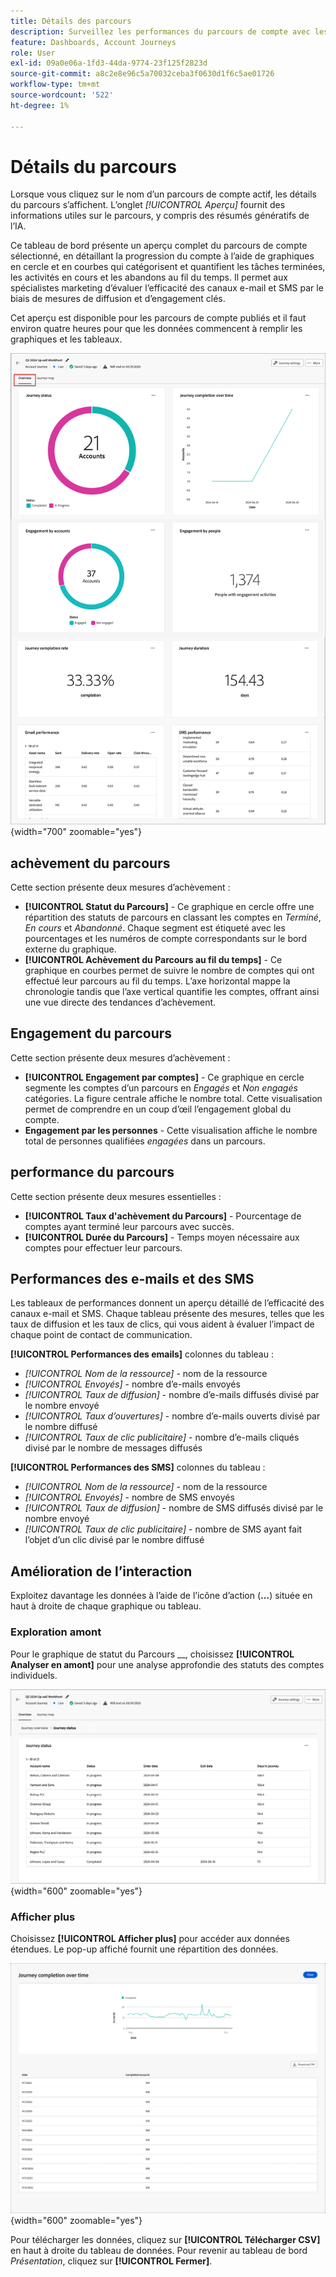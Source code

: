```yaml
---
title: Détails des parcours
description: Surveillez les performances du parcours de compte avec les taux d’achèvement, les mesures d’engagement, les analyses d’e-mails/SMS et les informations d’IA dans Journey Optimizer B2B edition.
feature: Dashboards, Account Journeys
role: User
exl-id: 09a0e06a-1fd3-44da-9774-23f125f2823d
source-git-commit: a8c2e8e96c5a70032ceba3f0630d1f6c5ae01726
workflow-type: tm+mt
source-wordcount: '522'
ht-degree: 1%

---
```


# Détails du parcours

Lorsque vous cliquez sur le nom d’un parcours de compte actif, les détails du parcours s’affichent. L’onglet _[!UICONTROL Aperçu]_ fournit des informations utiles sur le parcours, y compris des résumés génératifs de l’IA.

Ce tableau de bord présente un aperçu complet du parcours de compte sélectionné, en détaillant la progression du compte à l’aide de graphiques en cercle et en courbes qui catégorisent et quantifient les tâches terminées, les activités en cours et les abandons au fil du temps. Il permet aux spécialistes marketing d’évaluer l’efficacité des canaux e-mail et SMS par le biais de mesures de diffusion et d’engagement clés.

Cet aperçu est disponible pour les parcours de compte publiés et il faut environ quatre heures pour que les données commencent à remplir les graphiques et les tableaux.

![Accéder aux détails du parcours actif](./assets/journey-detail-overview.png){width="700" zoomable="yes"}

## achèvement du parcours

Cette section présente deux mesures d’achèvement :

* **[!UICONTROL Statut du Parcours]** - Ce graphique en cercle offre une répartition des statuts de parcours en classant les comptes en _Terminé_, _En cours_ et _Abandonné_. Chaque segment est étiqueté avec les pourcentages et les numéros de compte correspondants sur le bord externe du graphique.
* **[!UICONTROL Achèvement du Parcours au fil du temps]** - Ce graphique en courbes permet de suivre le nombre de comptes qui ont effectué leur parcours au fil du temps. L’axe horizontal mappe la chronologie tandis que l’axe vertical quantifie les comptes, offrant ainsi une vue directe des tendances d’achèvement.

## Engagement du parcours

Cette section présente deux mesures d’achèvement :

* **[!UICONTROL Engagement par comptes]** - Ce graphique en cercle segmente les comptes d’un parcours en _Engagés_ et _Non engagés_ catégories. La figure centrale affiche le nombre total. Cette visualisation permet de comprendre en un coup d’œil l’engagement global du compte.
* **Engagement par les personnes** - Cette visualisation affiche le nombre total de personnes qualifiées _engagées_ dans un parcours.

## performance du parcours

Cette section présente deux mesures essentielles :

* **[!UICONTROL Taux d&#39;achèvement du Parcours]** - Pourcentage de comptes ayant terminé leur parcours avec succès.
* **[!UICONTROL Durée du Parcours]** - Temps moyen nécessaire aux comptes pour effectuer leur parcours.

## Performances des e-mails et des SMS

Les tableaux de performances donnent un aperçu détaillé de l’efficacité des canaux e-mail et SMS. Chaque tableau présente des mesures, telles que les taux de diffusion et les taux de clics, qui vous aident à évaluer l’impact de chaque point de contact de communication.

**[!UICONTROL Performances des emails]** colonnes du tableau :

* _[!UICONTROL Nom de la ressource]_ - nom de la ressource
* _[!UICONTROL Envoyés]_ - nombre d’e-mails envoyés
* _[!UICONTROL Taux de diffusion]_ - nombre d’e-mails diffusés divisé par le nombre envoyé
* _[!UICONTROL Taux d’ouvertures]_ - nombre d’e-mails ouverts divisé par le nombre diffusé
* _[!UICONTROL Taux de clic publicitaire]_ - nombre d’e-mails cliqués divisé par le nombre de messages diffusés

**[!UICONTROL Performances des SMS]** colonnes du tableau :

* _[!UICONTROL Nom de la ressource]_ - nom de la ressource
* _[!UICONTROL Envoyés]_ - nombre de SMS envoyés
* _[!UICONTROL Taux de diffusion]_ - nombre de SMS diffusés divisé par le nombre envoyé
* _[!UICONTROL Taux de clic publicitaire]_ - nombre de SMS ayant fait l’objet d’un clic divisé par le nombre diffusé
<!-- 
To generate a shareable PDF of your current view, click **[!UICONTROL Export]** at the top right of the page. -->

## Amélioration de l’interaction

Exploitez davantage les données à l’aide de l’icône d’action (**...**) située en haut à droite de chaque graphique ou tableau.

### Exploration amont

Pour le graphique de statut du Parcours __, choisissez **[!UICONTROL Analyser en amont]** pour une analyse approfondie des statuts des comptes individuels.

![Analyse en amont des données du graphique](./assets/journey-status-drill-through.png){width="600" zoomable="yes"}
<!--
The applied global filters are carried over to the view and displayed at the top. Click the _Filter_ icon at the top left to filter the data display by journey.-->

### Afficher plus

Choisissez **[!UICONTROL Afficher plus]** pour accéder aux données étendues. Le pop-up affiché fournit une répartition des données.

![Afficher les données étendues](./assets/journey-completion-over-time-view-more.png){width="600" zoomable="yes"}

Pour télécharger les données, cliquez sur **[!UICONTROL Télécharger CSV]** en haut à droite du tableau de données. Pour revenir au tableau de bord _Présentation_, cliquez sur **[!UICONTROL Fermer]**.
